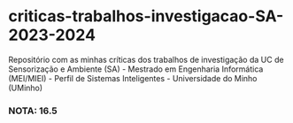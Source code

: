 # criticas-trabalhos-investigacao-SA-2023-2024
Repositório com as minhas críticas dos trabalhos de investigação da UC de Sensorização e Ambiente (SA) - Mestrado em Engenharia Informática (MEI/MIEI) - Perfil de Sistemas Inteligentes - Universidade do Minho (UMinho)

### NOTA: 16.5
